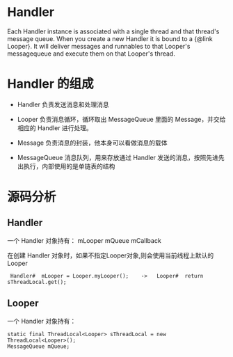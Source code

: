 
# Handler 

Each Handler instance is associated with a single thread and that thread's message queue.
When you create a new Handler it is bound to a {@link Looper}.
It will deliver messages and runnables to that Looper's messagequeue and execute them on 
that Looper's thread.



# Handler 的组成

- Handler
负责发送消息和处理消息

- Looper
负责消息循环，循环取出 MessageQueue 里面的 Message，并交给相应的 Handler 进行处理。

- Message
负责消息的封装，他本身可以看做消息的载体

- MessageQueue
消息队列，用来存放通过 Handler 发送的消息，按照先进先出执行，内部使用的是单链表的结构





# 源码分析

## Handler
一个 Handler 对象持有：
mLooper
mQueue
mCallback


在创建 Handler 对象时，如果不指定Looper对象,则会使用当前线程上默认的Looper
```
 Handler#  mLooper = Looper.myLooper();    ->   Looper#  return sThreadLocal.get();
```


## Looper

一个 Handler 对象持有：

```
static final ThreadLocal<Looper> sThreadLocal = new ThreadLocal<Looper>();
MessageQueue mQueue;
```

